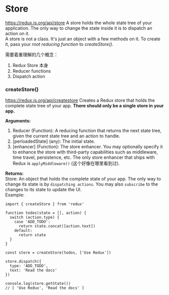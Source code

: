 # Store
https://redux.js.org/api/store
A store holds the whole state tree of your application. The only way to change the state inside it is to dispatch an action on it.   
A store is not a class. It's just an object with a few methods on it. To create it, pass your *root reducing function* to *createStore()*.    
   
需要着重理解的几个概念：   
1. Redux Store 本身
2. Reducer functions
3. Dispatch action

### createStore()
https://redux.js.org/api/createstore
Creates a Redux store that holds the complete state tree of your app. **There should only be a single store in your app.**    
   
**Arguments:**  
1. Reducer (Function): A reducing function that returns the next state tree, given the current state tree and an action to handle.   
2. [perloadedState] (any): The initial state. 
3. [enhancer] (Function): The store enhancer. You may optionally specify it to enhance the store with third-party capabilities such as middleware, time travel, persistence, etc. The only store enhancer that ships with Redux is `applyMiddleware()` (这个好像在哪里看到过).

**Returns:**  
Store: An object that holds the complete state of your app. The only way to change its state is by `dispatching actions`. You may also `subscribe` to the changes to its state to update the UI.     
Example:    
```
import { createStore } from 'redux'

function todos(state = [], action) {
  switch (action.type) {
    case 'ADD_TODO':
      return state.concat([action.text])
    default:
      return state
  }
}

const store = createStore(todos, ['Use Redux'])

store.dispatch({
  type: 'ADD_TODO',
  text: 'Read the docs'
})

console.log(store.getState())
// [ 'Use Redux', 'Read the docs' ]
```

